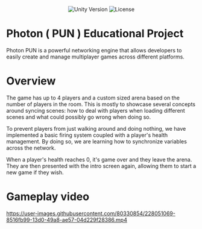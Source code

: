 
<p align="center">
    <img src="https://img.shields.io/badge/Unity%20Version-2021.3.5f1-success" alt="Unity Version">
    <img src="https://img.shields.io/badge/License-NONE-success" alt="License">
</p>

# Photon ( PUN ) Educational Project
Photon PUN is a powerful networking engine that allows developers to easily create and manage multiplayer games across different platforms.


# Overview
The game has up to 4 players and a custom sized arena based on the number of players in the room. This is mostly to showcase several concepts around syncing scenes: how to deal with players when loading different scenes and what could possibly go wrong when doing so.

To prevent players from just walking around and doing nothing, we have implemented a basic firing system coupled with a player's health management. By doing so, we are learning how to synchronize variables across the network.

When a player's health reaches 0, it's game over and they leave the arena. They are then presented with the intro screen again, allowing them to start a new game if they wish.

# Gameplay video
https://user-images.githubusercontent.com/80330854/228051069-8516fb99-13d0-49a8-ae57-04d229f28386.mp4


